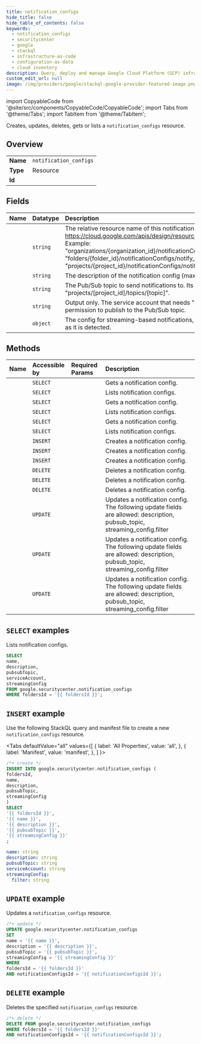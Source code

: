 ```yaml
---
title: notification_configs
hide_title: false
hide_table_of_contents: false
keywords:
  - notification_configs
  - securitycenter
  - google
  - stackql
  - infrastructure-as-code
  - configuration-as-data
  - cloud inventory
description: Query, deploy and manage Google Cloud Platform (GCP) infrastructure and resources using SQL
custom_edit_url: null
image: /img/providers/google/stackql-google-provider-featured-image.png
---
```


import CopyableCode from '@site/src/components/CopyableCode/CopyableCode';
import Tabs from '@theme/Tabs';
import TabItem from '@theme/TabItem';

Creates, updates, deletes, gets or lists a <code>notification_configs</code> resource.

## Overview
<table><tbody>
<tr><td><b>Name</b></td><td><code>notification_configs</code></td></tr>
<tr><td><b>Type</b></td><td>Resource</td></tr>
<tr><td><b>Id</b></td><td><CopyableCode code="google.securitycenter.notification_configs" /></td></tr>
</tbody></table>

## Fields
| Name | Datatype | Description |
|:-----|:---------|:------------|
| <CopyableCode code="name" /> | `string` | The relative resource name of this notification config. See: https://cloud.google.com/apis/design/resource_names#relative_resource_name Example: "organizations/{organization_id}/notificationConfigs/notify_public_bucket", "folders/{folder_id}/notificationConfigs/notify_public_bucket", or "projects/{project_id}/notificationConfigs/notify_public_bucket". |
| <CopyableCode code="description" /> | `string` | The description of the notification config (max of 1024 characters). |
| <CopyableCode code="pubsubTopic" /> | `string` | The Pub/Sub topic to send notifications to. Its format is "projects/[project_id]/topics/[topic]". |
| <CopyableCode code="serviceAccount" /> | `string` | Output only. The service account that needs "pubsub.topics.publish" permission to publish to the Pub/Sub topic. |
| <CopyableCode code="streamingConfig" /> | `object` | The config for streaming-based notifications, which send each event as soon as it is detected. |

## Methods
| Name | Accessible by | Required Params | Description |
|:-----|:--------------|:----------------|:------------|
| <CopyableCode code="folders_notification_configs_get" /> | `SELECT` | <CopyableCode code="foldersId, notificationConfigsId" /> | Gets a notification config. |
| <CopyableCode code="folders_notification_configs_list" /> | `SELECT` | <CopyableCode code="foldersId" /> | Lists notification configs. |
| <CopyableCode code="organizations_notification_configs_get" /> | `SELECT` | <CopyableCode code="notificationConfigsId, organizationsId" /> | Gets a notification config. |
| <CopyableCode code="organizations_notification_configs_list" /> | `SELECT` | <CopyableCode code="organizationsId" /> | Lists notification configs. |
| <CopyableCode code="projects_notification_configs_get" /> | `SELECT` | <CopyableCode code="notificationConfigsId, projectsId" /> | Gets a notification config. |
| <CopyableCode code="projects_notification_configs_list" /> | `SELECT` | <CopyableCode code="projectsId" /> | Lists notification configs. |
| <CopyableCode code="folders_notification_configs_create" /> | `INSERT` | <CopyableCode code="foldersId" /> | Creates a notification config. |
| <CopyableCode code="organizations_notification_configs_create" /> | `INSERT` | <CopyableCode code="organizationsId" /> | Creates a notification config. |
| <CopyableCode code="projects_notification_configs_create" /> | `INSERT` | <CopyableCode code="projectsId" /> | Creates a notification config. |
| <CopyableCode code="folders_notification_configs_delete" /> | `DELETE` | <CopyableCode code="foldersId, notificationConfigsId" /> | Deletes a notification config. |
| <CopyableCode code="organizations_notification_configs_delete" /> | `DELETE` | <CopyableCode code="notificationConfigsId, organizationsId" /> | Deletes a notification config. |
| <CopyableCode code="projects_notification_configs_delete" /> | `DELETE` | <CopyableCode code="notificationConfigsId, projectsId" /> | Deletes a notification config. |
| <CopyableCode code="folders_notification_configs_patch" /> | `UPDATE` | <CopyableCode code="foldersId, notificationConfigsId" /> |  Updates a notification config. The following update fields are allowed: description, pubsub_topic, streaming_config.filter |
| <CopyableCode code="organizations_notification_configs_patch" /> | `UPDATE` | <CopyableCode code="notificationConfigsId, organizationsId" /> |  Updates a notification config. The following update fields are allowed: description, pubsub_topic, streaming_config.filter |
| <CopyableCode code="projects_notification_configs_patch" /> | `UPDATE` | <CopyableCode code="notificationConfigsId, projectsId" /> |  Updates a notification config. The following update fields are allowed: description, pubsub_topic, streaming_config.filter |

## `SELECT` examples

Lists notification configs.

```sql
SELECT
name,
description,
pubsubTopic,
serviceAccount,
streamingConfig
FROM google.securitycenter.notification_configs
WHERE foldersId = '{{ foldersId }}'; 
```

## `INSERT` example

Use the following StackQL query and manifest file to create a new <code>notification_configs</code> resource.

<Tabs
    defaultValue="all"
    values={[
        { label: 'All Properties', value: 'all', },
        { label: 'Manifest', value: 'manifest', },
    ]
}>
<TabItem value="all">

```sql
/*+ create */
INSERT INTO google.securitycenter.notification_configs (
foldersId,
name,
description,
pubsubTopic,
streamingConfig
)
SELECT 
'{{ foldersId }}',
'{{ name }}',
'{{ description }}',
'{{ pubsubTopic }}',
'{{ streamingConfig }}'
;
```
</TabItem>
<TabItem value="manifest">

```yaml
name: string
description: string
pubsubTopic: string
serviceAccount: string
streamingConfig:
  filter: string

```
</TabItem>
</Tabs>

## `UPDATE` example

Updates a <code>notification_configs</code> resource.

```sql
/*+ update */
UPDATE google.securitycenter.notification_configs
SET 
name = '{{ name }}',
description = '{{ description }}',
pubsubTopic = '{{ pubsubTopic }}',
streamingConfig = '{{ streamingConfig }}'
WHERE 
foldersId = '{{ foldersId }}'
AND notificationConfigsId = '{{ notificationConfigsId }}';
```

## `DELETE` example

Deletes the specified <code>notification_configs</code> resource.

```sql
/*+ delete */
DELETE FROM google.securitycenter.notification_configs
WHERE foldersId = '{{ foldersId }}'
AND notificationConfigsId = '{{ notificationConfigsId }}';
```

